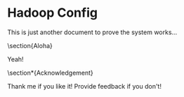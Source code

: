 Hadoop Config
====

This is just another document to prove the system works...

\section{Aloha}

Yeah!

\section*{Acknowledgement}

Thank me if you like it! Provide feedback if you don't!

